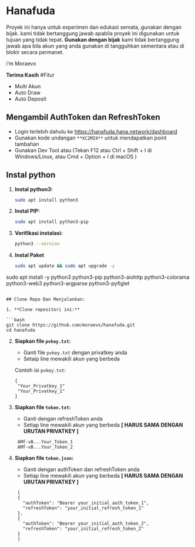 # Hanafuda

Proyek ini hanya untuk experimen dan edukasi semata, gunakan dengan bijak. kami tidak bertanggung jawab apabila proyek ini digunakan untuk tujuan yang tidak tepat.
**Gunakan dengan bijak** kami tidak bertanggung jawab apa bila akun yang anda gunakan di tangguhkan sementara atau di blokir secara permanet.
  
i'm Moraevx 

**Terima Kasih**
#Fitur
- Multi Akun
- Auto Draw
- Auto Deposit


## Mengambil AuthToken dan RefreshToken
- Login terlebih dahulu ke https://hanafuda.hana.network/dashboard
- Gunakan kode undangan `**XC2MZ4**` untuk mendapatkan point tambahan
- Gunakan Dev Tool atau (Tekan F12 atau Ctrl + Shift + I di Windows/Linux, atau Cmd + Option + I di macOS )
  
  
## Instal python

1. **Instal python3:**
   ```bash
   sudo apt install python3
   ```
2. **Instal PIP:**
   ```bash
   sudo apt install python3-pip
   ```
3. **Verifikasi instalasi:**
   ```bash
   python3 --version
   ```
4. **Instal Paket**
   ```bash
   sudo apt update && sudo apt upgrade -y
  sudo apt install -y python3 python3-pip python3-aiohttp python3-colorama python3-web3 python3-argparse python3-pyfiglet
   ```
   
## Clone Repo Dan Menjalankan:

1. **Clone repositori ini:**
 
   ```bash
   git clone https://github.com/moraevx/hanafuda.git
   cd hanafuda
   ```
   
2. **Siapkan file `pvkey.txt`:**

   - Ganti file `pvkey.txt` dengan privatkey anda
   - Setaip line mewakili akun yang berbeda

   Contoh isi `pvkey.txt`:

   ```
   {
    "Your_Privatkey_1"
    "Your_Privatkey_1"  
   }
   ```

3. **Siapkan file `token.txt`:**

   - Ganti dengan refreshToken anda
   - Setiap line mewakili akun yang berbeda **[ HARUS SAMA DENGAN URUTAN PRIVATKEY ]**

   ```
    AMf-vB...Your_Token_1
    AMf-vB...Your_Token_2
   ```

3. **Siapkan file `token.json`:**

   - Ganti dengan authToken dan refreshToken anda
   - Setiap line mewakili akun yang berbeda **[ HARUS SAMA DENGAN URUTAN PRIVATKEY ]**

   ```
    [
    {
      "authToken": "Bearer your_initial_auth_token_1",
      "refreshToken": "your_initial_refresh_token_1"
    },
    {
      "authToken": "Bearer your_initial_auth_token_2",
      "refreshToken": "your_initial_refresh_token_2"
    }
    ]
   ```



